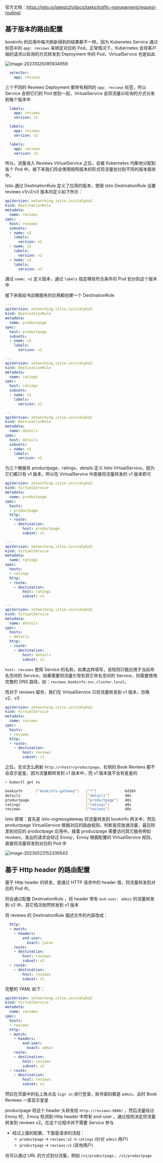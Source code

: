 官方文档：<https://istio.io/latest/zh/docs/tasks/traffic-management/request-routing/>

## 基于版本的路由配置

bookinfo 的应用中每次刷新得到的结果都不一样。因为 Kubenetes Service 通过标签中的 `app: reviews` 来绑定对应的 Pod，正常情况下，Kubernetes 会将客户端的请求以轮询的方式转发到 Deployment 中的 Pod，VirtualService 也是如此

![image-20231025095934959](.assets/配置请求路由/image-20231025095934959.png)

```yaml
  selector:
    app: reviews
```

三个不同的 Reviews Deployment 都带有相同的 `app: reviews` 标签，所以 Service 会把它们的 Pod 放到一起，VirtualService 会将流量以轮询的方式分发到每个版本中

```yaml
  labels:
    app: reviews
    version: v1

  labels:
    app: reviews
    version: v2

  labels:
    app: reviews
    version: v3
```

所以，流量进入 Reviews VirtualService 之后，会被 Kubernetes 均衡地分配到各个 Pod 中。接下来我们将会使用按照版本的形式将流量划分到不同的版本服务中。

Istio 通过 DestinationRule 定义了应用的版本，使用 Istio DestinationRule 设置 reviews v1/v2/v3 版本的定义如下所示：

```yaml
apiVersion: networking.istio.io/v1alpha3
kind: DestinationRule
metadata:
  name: reviews
spec:
  host: reviews
  subsets:
  - name: v1
    labels:
      version: v1
  - name: v2
    labels:
      version: v2
  - name: v3
    labels:
      version: v3

```

通过 `name: v1` 定义版本，通过 `labels` 指定哪些符合条件的 Pod 划分到这个版本中

接下来我给书店微服务的应用都创建一个 DestinationRule 

```yaml
---
apiVersion: networking.istio.io/v1alpha3
kind: DestinationRule
metadata:
  name: productpage
spec:
  host: productpage
  subsets:
  - name: v1
    labels:
      version: v1

---
apiVersion: networking.istio.io/v1alpha3
kind: DestinationRule
metadata:
  name: ratings
spec:
  host: ratings
  subsets:
  - name: v1
    labels:
      version: v1

---
apiVersion: networking.istio.io/v1alpha3
kind: DestinationRule
metadata:
  name: details
spec:
  host: details
  subsets:
  - name: v1
    labels:
      version: v1

```

为三个微服务 productpage、ratings、details 定义 Istio VirtualService，因为它们都只有 v1 版本，所以在 VirtualService 中直接将流量转发的 v1 版本即可

```yaml
apiVersion: networking.istio.io/v1alpha3
kind: VirtualService
metadata:
  name: productpage
spec:
  hosts:
  - productpage
  http:
  - route:
    - destination:
        host: productpage
        subset: v1

---
apiVersion: networking.istio.io/v1alpha3
kind: VirtualService
metadata:
  name: ratings
spec:
  hosts:
  - ratings
  http:
  - route:
    - destination:
        host: ratings
        subset: v1

---
apiVersion: networking.istio.io/v1alpha3
kind: VirtualService
metadata:
  name: details
spec:
  hosts:
  - details
  http:
  - route:
    - destination:
        host: details
        subset: v1

```

`host: reviews` 使用 Service 的名称。如果这样填写，该规则只能应用于当前命名空间的 Service，如果需要将流量引导到其它命名空间的 Service，则需要使用完整的 DNS 路径，如：`reviews.bookinfo.svc.cluster.local`。

而对于 reviews 服务，我们在 VirtualService 只将流量转发到 v1 版本，忽略 v2、v3

```yaml
apiVersion: networking.istio.io/v1alpha3
kind: VirtualService
metadata:
  name: reviews
spec:
  hosts:
  - reviews
  http:
  - route:
    - destination:
        host: reviews
        subset: v1
```

之后，无论怎么刷新 `http://<host>/productpage`，右侧的 Book Reviews 都不会显示星星，因为流量都转发到 v1 版本中，而 v1 版本是不会有星星的

```bash
> kubectl get vs

bookinfo      ["bookinfo-gateway"]   ["*"]             6d16h
details                              ["details"]       40s
productpage                          ["productpage"]   40s
ratings                              ["ratings"]       40s
reviews                              ["reviews"]       40s
```

Istio 原理：首先是 istio-ingressgateway 将流量转发到 bookinfo 网关中，然后 productpage VirtualService 根据对应的路由规则，判断是否放通流量，最后转发到对应的 productpage 应用中。接着 productpage 需要访问其它服务例如 reviews，发出的请求会经过 Envoy，Envoy 根据配置的 VirtualService 规则，直接将流量转发到对应的 Pod 中

![image-20230523152336543](.assets/配置请求路由/image-20230523152336543.png)

## 基于 Http header 的路由配置

基于 Http header 的转发，是通过 HTTP 请求中的 header 值，将流量转发到对应的 Pod 中。

将会通过配置 DestinationRule ，将 header 带有 `end-user: admin` 的流量转发到 v2 中，其它情况依然转发到 v1 版本

将 reviews 的 DestinationRule 描述文件的内容改成：

```yaml
  http:
  - match:
    - headers:
        end-user:
          exact: jason
    route:
    - destination:
        host: reviews
        subset: v2
  - route:
    - destination:
        host: reviews
        subset: v1
```

完整的 YAML 如下：

```yaml
apiVersion: networking.istio.io/v1alpha3
kind: VirtualService
metadata:
  name: reviews
spec:
  hosts:
  - reviews
  http:
  - match:
    - headers:
        end-user:
          exact: admin
    route:
    - destination:
        host: reviews
        subset: v2
  - route:
    - destination:
        host: reviews
        subset: v1
```

然后在页面中的右上角点击 `Sign in` 进行登录，账号密码都是 `admin`，此时 Book Reviews 一直显示星星

productpage 将这个 header 头转发给 `http://reviews:9080/` ，然后流量经过 Envoy 时，Envoy 检测到 Http header 中带有 end-user ，通过规则决定将流量转发到 reviews v2。在这个过程中并不需要 Service 参与

- 经过上面的配置，下面是请求的流程：
  - `productpage` → `reviews:v2` → `ratings` (针对 `admin` 用户)
  - `productpage` → `reviews:v1` (其他用户)

也可以通过 URL 的方式划分流量，例如 `/v1/productpage` 、`/v2/productpage` 